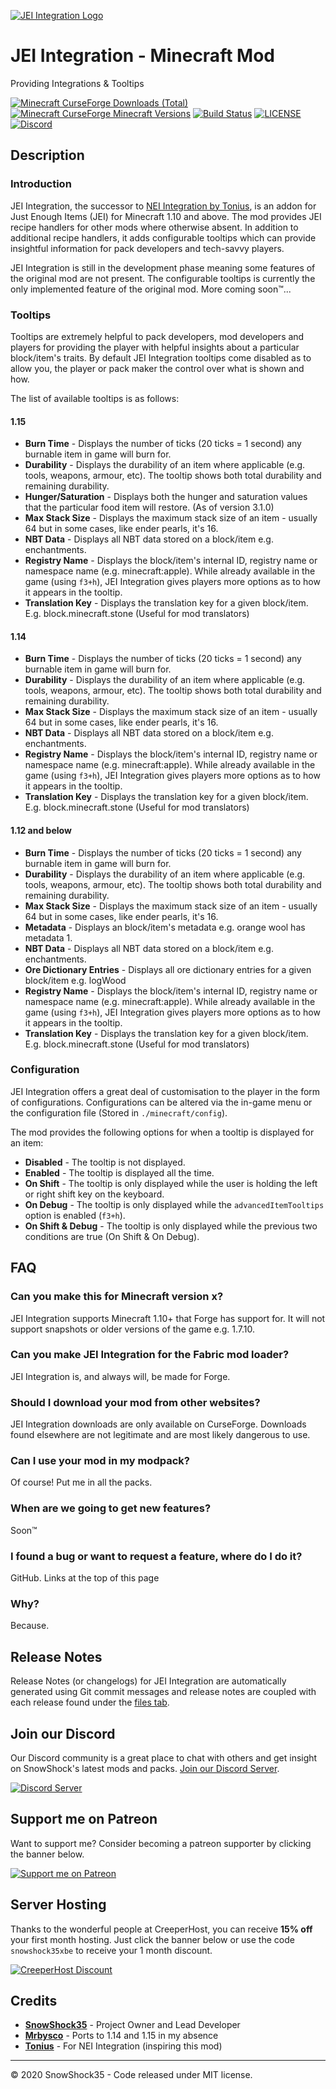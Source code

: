 [![JEI Integration Logo](https://cdn.snowshock35.com/mods/jei-integration/logo_horizontal_dark.png)](https://curseforge.com/minecraft/mc-mods/jei-integration)

# JEI Integration - Minecraft Mod

Providing Integrations & Tooltips

[![Minecraft CurseForge Downloads (Total)](https://cf.way2muchnoise.eu/full_265917_downloads.svg?badge_style=for_the_badge)](https://curseforge.com/minecraft/mc-mods/jei-integration)
[![Minecraft CurseForge Minecraft Versions](https://cf.way2muchnoise.eu/versions/265917.svg?badge_style=for_the_badge)](https://curseforge.com/minecraft/mc-mods/jei-integration)
[![Build Status](https://img.shields.io/travis/snowshock35/jei-integration/master?style=for-the-badge)](https://travis-ci.com/snowshock35/jei-integration)
[![LICENSE](https://img.shields.io/github/license/snowshock35/jei-integration?style=for-the-badge)](https://github.com/snowshock35/jei-integration/blob/master/LICENSE)
[![Discord](https://img.shields.io/discord/284709326189494282?color=7289da&label=Discord&style=for-the-badge)](https://discord.gg/H4FUqrj)

## Description

### Introduction

JEI Integration, the successor to [NEI Integration by Tonius](https://curseforge.com/minecraft/mc-mods/nei-integration), is an addon for Just Enough Items (JEI) for Minecraft 1.10 and above. The mod provides JEI recipe handlers for other mods where otherwise absent. In addition to additional recipe handlers, it adds configurable tooltips which can provide insightful information for pack developers and tech-savvy players.

JEI Integration is still in the development phase meaning some features of the original mod are not present. The configurable tooltips is currently the only implemented feature of the original mod. More coming soon™...

### Tooltips

Tooltips are extremely helpful to pack developers, mod developers and players for providing the player with helpful insights about a particular block/item's traits. By default JEI Integration tooltips come disabled as to allow you, the player or pack maker the control over what is shown and how.

The list of available tooltips is as follows:

#### 1.15

- **Burn Time** - Displays the number of ticks (20 ticks = 1 second) any burnable item in game will burn for.
- **Durability** - Displays the durability of an item where applicable (e.g. tools, weapons, armour, etc). The tooltip shows both total durability and remaining durability.
- **Hunger/Saturation** - Displays both the hunger and saturation values that the particular food item will restore. (As of version 3.1.0)
- **Max Stack Size** - Displays the maximum stack size of an item - usually 64 but in some cases, like ender pearls, it's 16.
- **NBT Data** - Displays all NBT data stored on a block/item e.g. enchantments.
- **Registry Name** - Displays the block/item's internal ID, registry name or namespace name (e.g. minecraft:apple). While already available in the game (using `f3+h`), JEI Integration gives players more options as to how it appears in the tooltip.
- **Translation Key** - Displays the translation key for a given block/item. E.g. block.minecraft.stone (Useful for mod translators)

#### 1.14

- **Burn Time** - Displays the number of ticks (20 ticks = 1 second) any burnable item in game will burn for.
- **Durability** - Displays the durability of an item where applicable (e.g. tools, weapons, armour, etc). The tooltip shows both total durability and remaining durability.
- **Max Stack Size** - Displays the maximum stack size of an item - usually 64 but in some cases, like ender pearls, it's 16.
- **NBT Data** - Displays all NBT data stored on a block/item e.g. enchantments.
- **Registry Name** - Displays the block/item's internal ID, registry name or namespace name (e.g. minecraft:apple). While already available in the game (using `f3+h`), JEI Integration gives players more options as to how it appears in the tooltip.
- **Translation Key** - Displays the translation key for a given block/item. E.g. block.minecraft.stone (Useful for mod translators)

#### 1.12 and below

- **Burn Time** - Displays the number of ticks (20 ticks = 1 second) any burnable item in game will burn for.
- **Durability** - Displays the durability of an item where applicable (e.g. tools, weapons, armour, etc). The tooltip shows both total durability and remaining durability.
- **Max Stack Size** - Displays the maximum stack size of an item - usually 64 but in some cases, like ender pearls, it's 16.
- **Metadata** - Displays an block/item's metadata e.g. orange wool has metadata 1.
- **NBT Data** - Displays all NBT data stored on a block/item e.g. enchantments.
- **Ore Dictionary Entries** - Displays all ore dictionary entries for a given block/item e.g. logWood
- **Registry Name** - Displays the block/item's internal ID, registry name or namespace name (e.g. minecraft:apple). While already available in the game (using `f3+h`), JEI Integration gives players more options as to how it appears in the tooltip.
- **Translation Key** - Displays the translation key for a given block/item. E.g. block.minecraft.stone (Useful for mod translators)

### Configuration

JEI Integration offers a great deal of customisation to the player in the form of configurations. Configurations can be altered via the in-game menu or the configuration file (Stored in `./minecraft/config`).

The mod provides the following options for when a tooltip is displayed for an item:

- **Disabled** - The tooltip is not displayed.
- **Enabled** - The tooltip is displayed all the time.
- **On Shift** - The tooltip is only displayed while the user is holding the left or right shift key on the keyboard.
- **On Debug** - The tooltip is only displayed while the `advancedItemTooltips` option is enabled (`f3+h`).
- **On Shift & Debug** - The tooltip is only displayed while the previous two conditions are true (On Shift & On Debug).

## FAQ

### Can you make this for Minecraft version x?

JEI Integration supports Minecraft 1.10+ that Forge has support for. It will not support snapshots or older versions of the game e.g. 1.7.10.

### Can you make JEI Integration for the Fabric mod loader?

JEI Integration is, and always will, be made for Forge.

### Should I download your mod from other websites?

JEI Integration downloads are only available on CurseForge. Downloads found elsewhere are not legitimate and are most likely dangerous to use.

### Can I use your mod in my modpack?

Of course! Put me in all the packs.

### When are we going to get new features?

Soon™

### I found a bug or want to request a feature, where do I do it?

GitHub. Links at the top of this page

### Why?

Because.

## Release Notes

Release Notes (or changelogs) for JEI Integration are automatically generated using Git commit messages and release notes are coupled with each release found under the [files tab](https://curseforge.com/minecraft/mc-mods/jei-integration/files).

## Join our Discord

Our Discord community is a great place to chat with others and get insight on SnowShock's latest mods and packs. [Join our Discord Server](https://discord.gg/H4FUqrj).

[![Discord Server](https://cdn.snowshock35.com/misc/discord-logo_wordmark_black_sm.png)](https://discord.gg/H4FUqrj)

## Support me on Patreon

Want to support me? Consider becoming a patreon supporter by clicking the banner below.

[![Support me on Patreon](https://cdn.snowshock35.com/misc/patreon_wordmark_black_sm.png)](https://patreon.com/snowshock35)

## Server Hosting

Thanks to the wonderful people at CreeperHost, you can receive **15% off** your first month hosting. Just click the banner below or use the code `snowshock35xbe` to receive your 1 month discount.

[![CreeperHost Discount](https://cdn.snowshock35.com/misc/ch_snowshock35xbe.png)](http://partners.creeper.host/r/snowshock35xbe)

## Credits

- **[SnowShock35](https://linktr.ee/snowshock35)** - Project Owner and Lead Developer
- **[Mrbysco](https://curseforge.com/members/mrbysco/projects)** - Ports to 1.14 and 1.15 in my absence
- **[Tonius](https://curseforge.com/members/tonius11/projects)** - For NEI Integration (inspiring this mod)

---

&copy; 2020 SnowShock35 - Code released under MIT license.
